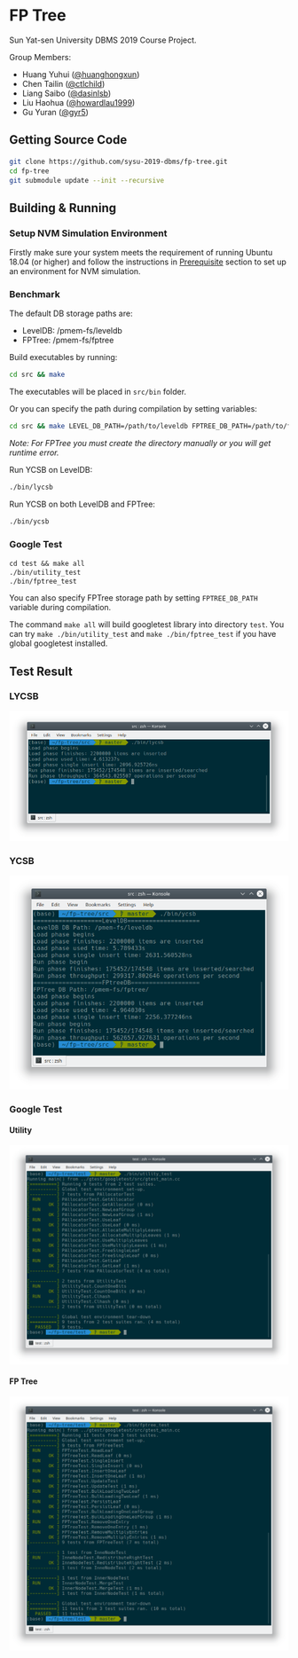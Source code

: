 # FP Tree

Sun Yat-sen University DBMS 2019 Course Project.

Group Members:

- Huang Yuhui ([@huanghongxun](https://github.com/huanghongxun))
- Chen Tailin ([@ctlchild](https://github.com/ctlchild))
- Liang Saibo ([@dasinlsb](https://github.com/dasinlsb))
- Liu Haohua ([@howardlau1999](https://github.com/howardlau1999))
- Gu Yuran ([@gyr5](https://github.com/gyr5))

## Getting Source Code

```bash
git clone https://github.com/sysu-2019-dbms/fp-tree.git
cd fp-tree
git submodule update --init --recursive
```

## Building & Running

### Setup NVM Simulation Environment

Firstly make sure your system meets the requirement of running Ubuntu 18.04 (or higher) and follow the instructions in [Prerequisite](PREREQUISITE.md) section to set up an environment for NVM simulation.

### Benchmark

The default DB storage paths are:

- LevelDB: /pmem-fs/leveldb
- FPTree: /pmem-fs/fptree

Build executables by running:

```bash
cd src && make
```

The executables will be placed in `src/bin` folder.

Or you can specify the path during compilation by setting variables:

```bash
cd src && make LEVEL_DB_PATH=/path/to/leveldb FPTREE_DB_PATH=/path/to/fptree
```

*Note: For FPTree you must create the directory manually or you will get runtime error.*

Run YCSB on LevelDB:

```bash
./bin/lycsb
```

Run YCSB on both LevelDB and FPTree:

```bash
./bin/ycsb
```

### Google Test

```shell
cd test && make all
./bin/utility_test
./bin/fptree_test
```

You can also specify FPTree storage path by setting `FPTREE_DB_PATH` variable during compilation.

The command `make all` will build googletest library into directory `test`. You can try `make ./bin/utility_test` and `make ./bin/fptree_test` if you have global googletest installed.

## Test Result

### LYCSB

![LYCSB](./images/lycsb.png)

### YCSB

![YCSB](./images/ycsb.png)

### Google Test

#### Utility
![gtest_utility](./images/gtest_utility.png)

#### FP Tree
![gtest_fptree](./images/gtest_fptree.png)
